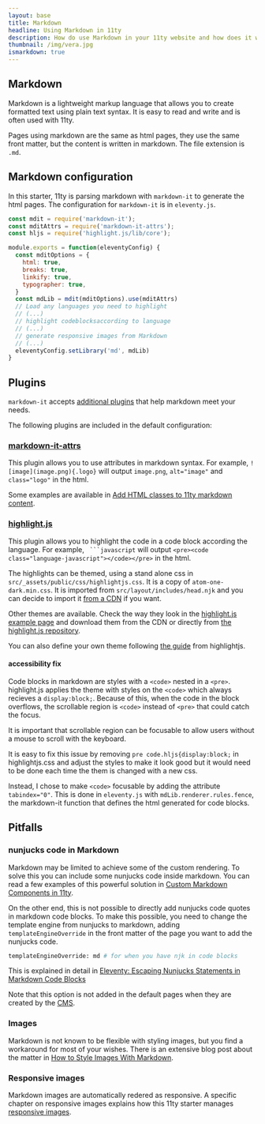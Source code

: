 ```yaml
---
layout: base
title: Markdown
headline: Using Markdown in 11ty
description: How do use Markdown in your 11ty website and how does it work
thumbnail: /img/vera.jpg
ismarkdown: true
---
```

## Markdown

Markdown is a lightweight markup language that allows you to create formatted text using plain text syntax. It is easy to read and write and is often used with 11ty.

Pages using markdown are the same as html pages, they use the same front matter, but the content is written in markdown. The file extension is `.md`.

## Markdown configuration

In this starter, 11ty is parsing markdown with `markdown-it` to generate the html pages. The configuration for `markdown-it` is in `eleventy.js`.

```js
const mdit = require('markdown-it');
const mditAttrs = require('markdown-it-attrs');
const hljs = require('highlight.js/lib/core');

module.exports = function(eleventyConfig) {
  const mditOptions = {
    html: true,
    breaks: true,
    linkify: true,
    typographer: true,
  }
  const mdLib = mdit(mditOptions).use(mditAttrs)
  // Load any languages you need to highlight
  // (...)
  // highlight codeblocksaccording to language
  // (...)
  // generate responsive images from Markdown
  // (...)
  eleventyConfig.setLibrary('md', mdLib)
}
```

## Plugins

`markdown-it` accepts [additional plugins](https://mdit-plugins.github.io/) that help markdown meet your needs.

The following plugins are included in the default configuration:

### [markdown-it-attrs](https://www.npmjs.com/package/markdown-it-attrs)

This plugin allows you to use attributes in markdown syntax. For example, `![image](image.png){.logo}` will output `image.png`, `alt="image"` and `class="logo"` in the html.

Some examples are available in [Add HTML classes to 11ty markdown content](https://giuliachiola.dev/posts/add-html-classes-to-11ty-markdown-content/).

### [highlight.js](https://www.npmjs.com/package/highlight.js)

This plugin allows you to highlight the code in a code block according the language. For example, ` ```javascript` will output `<pre><code class="language-javascript"></code></pre>` in the html.

The highlights can be themed, using a stand alone css in `src/_assets/public/css/highlightjs.css`. It is a copy of  `atom-one-dark.min.css`. It is imported from `src/layout/includes/head.njk` and you can decide to import it [from a CDN](https://cdnjs.cloudflare.com/ajax/libs/highlight.js/11.9.0/styles/atom-one-dark.min.css) if you want. 

Other themes are available. Check the way they look in the [highlight.js example page](https://highlightjs.org/examples) and download them from the CDN or directly from [the highlight.js repository](https://github.com/highlightjs/highlight.js/tree/main/src/styles).

You can also define your own theme following [the guide](https://highlightjs.readthedocs.io/en/latest/theme-guide.html) from highlightjs.

#### accessibility fix 

Code blocks in markdown are styles with a `<code>` nested in a `<pre>`. highlight.js applies the theme with styles on the `<code>` which always recieves a `display:block;`. Because of this, when the code in the block overflows, the scrollable region is `<code>` instead of `<pre>` that could catch the focus.

It is important that scrollable region can be focusable to allow users without a mouse to scroll with the keyboard.

It is easy to fix this issue by removing `pre code.hljs{display:block;` in highlightjs.css and adjust the styles to make it look good but it would need to be done each time the them is changed with a new css.

Instead, I chose to make `<code>` focusable by adding the attribute `tabindex="0"`. This is done in `eleventy.js` with `mdLib.renderer.rules.fence`, the markdown-it function that defines the html generated for code blocks.

## Pitfalls

### nunjucks code in Markdown

Markdown may be limited to achieve some of the custom rendering. To solve this you can include some nunjucks code inside markdown. You can read a few examples of this powerful solution in [Custom Markdown Components in 11ty](https://www.aleksandrhovhannisyan.com/blog/custom-markdown-components-in-11ty/).

On the other end, this is not possible to directly add nunjucks code quotes in markdown code blocks. To make this possible, you need to change the template engine from nunjucks to markdown, adding `templateEngineOverride` in the front matter of the page you want to add the nunjucks code. 

```bash
templateEngineOverride: md # for when you have njk in code blocks
```

This is explained in detail in [Eleventy: Escaping Nunjucks Statements in Markdown Code Blocks](https://markllobrera.com/posts/eleventy-escaping-nunjucks-statements-in-markdown-code-blocks/)

Note that this option is not added in the default pages when they are created by the [CMS](/documentation/cms/).

### Images

Markdown is not known to be flexible with styling images, but you find a workaround for most of your wishes. There is an extensive blog post about the matter in [How to Style Images With Markdown](https://dzone.com/articles/how-to-style-images-with-markdown).

### Responsive images

Markdown images are automatically redered as responsive. A specific chapter on responsive images explains how this 11ty starter manages [responsive images](/documentation/images/).
